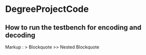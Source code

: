 # DegreeProjectCode

## How to run the testbench for encoding and decoding

Markup :  > Blockquote
          >> Nested Blockquote
          
          
